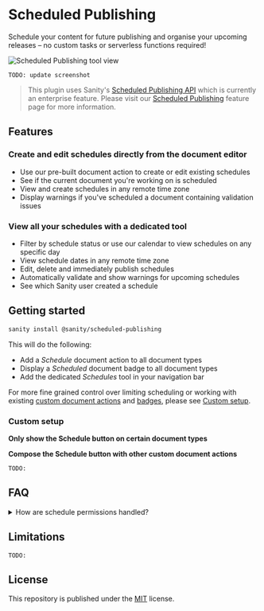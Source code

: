 # Scheduled Publishing

Schedule your content for future publishing and organise your upcoming releases – no custom tasks or serverless functions required!

![Scheduled Publishing tool view](https://user-images.githubusercontent.com/209129/159030874-24a9e1fc-3894-4161-a1b5-d90e2558cb0d.png)

`TODO: update screenshot`

> This plugin uses Sanity's [Scheduled Publishing API][scheduled-publishing-api] which is currently an enterprise feature. Please visit our [Scheduled Publishing][scheduled-publishing] feature page for more information.

## Features

### Create and edit schedules directly from the document editor

- Use our pre-built document action to create or edit existing schedules
- See if the current document you're working on is scheduled
- View and create schedules in any remote time zone
- Display warnings if you've scheduled a document containing validation issues

### View all your schedules with a dedicated tool

- Filter by schedule status or use our calendar to view schedules on any specific day
- View schedule dates in any remote time zone
- Edit, delete and immediately publish schedules
- Automatically validate and show warnings for upcoming schedules
- See which Sanity user created a schedule

## Getting started

```sh
sanity install @sanity/scheduled-publishing
```

This will do the following:

- Add a _Schedule_ document action to all document types
- Display a _Scheduled_ document badge to all document types
- Add the dedicated _Schedules_ tool in your navigation bar

For more fine grained control over limiting scheduling or working with existing [custom document actions][document-actions] and [badges][document-badges], please see [Custom setup](#custom-setup).

### Custom setup

**Only show the Schedule button on certain document types**

**Compose the Schedule button with other custom document actions**

`TODO:`

## FAQ

<details>
<summary>How are schedule permissions handled?</summary>

- If you have `publish` access to a document, you'll be able to create, edit or delete any schedule linked to it.
- All schedules are viewable by all project users.

</details>

## Limitations

`TODO:`

## License

This repository is published under the [MIT](LICENSE) license.

[document-actions]: https://www.sanity.io/docs/document-actions
[document-badges]: https://www.sanity.io/docs/custom-document-badges
[scheduled-publishing]: https://sanity.io
[scheduled-publishing-api]: https://sanity.io
